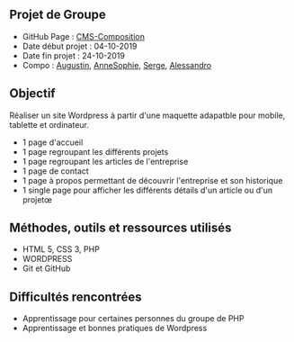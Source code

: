 ## Projet de Groupe

-   GitHub Page : [CMS-Composition](https://alessaloisio.github.io/ "page de notre projet")
-   Date début projet :  04-10-2019
-   Date fin projet : 24-10-2019
-   Compo : [Augustin](https://github.com/Augustin "profil GitHub d'Augustin"), [AnneSophie](https://github.com/AnneSophie "profil GitHub d'AnneSophie"), [Serge](https://github.com/bayet "profil GitHub de Serge"), [Alessandro](https://github.com/alessaloisio "profil GitHub d'Alessandro")

## Objectif

Réaliser un site Wordpress à partir d'une maquette adapatble pour mobile, tablette et ordinateur.

-   1 page d'accueil
-   1 page regroupant les différents projets
-   1 page regroupant les articles de l'entreprise
-   1 page de contact
-   1 page à propos permettant de découvrir l'entreprise et son historique
-   1 single page pour afficher les différents détails d'un article ou d'un projetœ


## Méthodes, outils et ressources utilisés

-   HTML 5, CSS 3, PHP
-   WORDPRESS
-   Git et GitHub

## Difficultés rencontrées

-   Apprentissage pour certaines personnes du groupe de PHP
-   Apprentissage et bonnes pratiques de Wordpress
